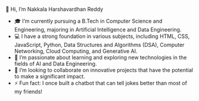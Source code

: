 👋 Hi, I’m Nakkala Harshavardhan Reddy

- 🎓 I’m currently pursuing a B.Tech in Computer Science and Engineering, majoring in Artificial Intelligence and Data Engineering.
- 💻 I have a strong foundation in various subjects, including HTML, CSS, JavaScript, Python, Data Structures and Algorithms (DSA), Computer Networking, Cloud Computing, and Generative AI.
- 🌱 I’m passionate about learning and exploring new technologies in the fields of AI and Data Engineering.
- 🤝 I’m looking to collaborate on innovative projects that have the potential to make a significant impact.
- ⚡ Fun fact: I once built a chatbot that can tell jokes better than most of my friends!


